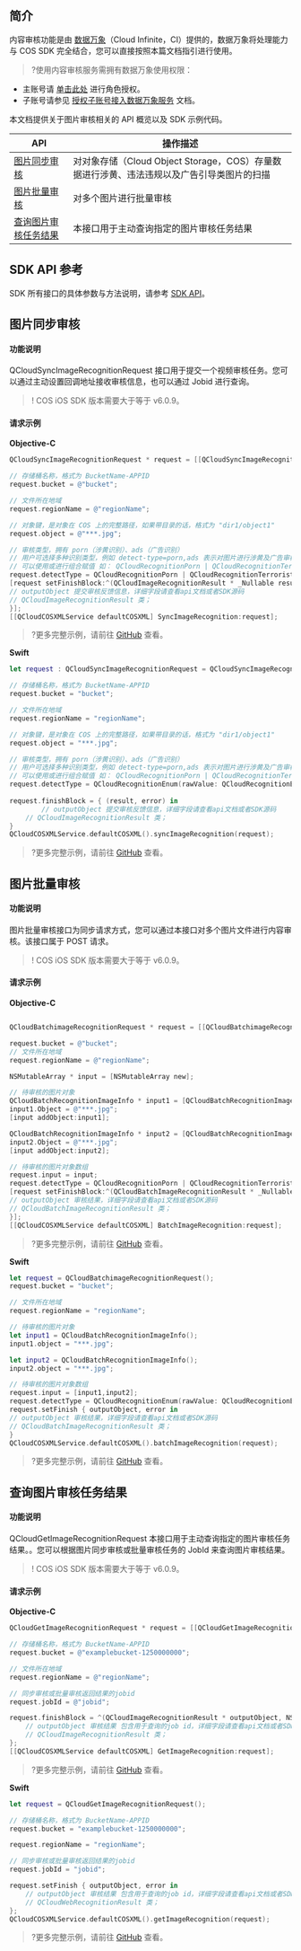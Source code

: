 ## 简介 
内容审核功能是由 [数据万象](https://www.tencentcloud.com/document/product/1045)（Cloud Infinite，CI）提供的，数据万象将处理能力与 COS SDK 完全结合，您可以直接按照本篇文档指引进行使用。

>?使用内容审核服务需拥有数据万象使用权限：
- 主账号请 [单击此处](https://console.cloud.tencent.com/cam/role/grant?roleName=CI_QCSRole&policyName=QcloudCOSDataFullControl,QcloudAccessForCIRole,QcloudPartAccessForCIRole&principal=eyJzZXJ2aWNlIjoiY2kucWNsb3VkLmNvbSJ9&serviceType=%E6%95%B0%E6%8D%AE%E4%B8%87%E8%B1%A1&s_url=https%3A%2F%2Fconsole.cloud.tencent.com%2Fci) 进行角色授权。
- 子账号请参见 [授权子账号接入数据万象服务](https://intl.cloud.tencent.com/document/product/1045/33450) 文档。

本文档提供关于图片审核相关的 API 概览以及 SDK 示例代码。 

| API                                                                   | 操作描述                                                                                  |
| --------------------------------------------------------------------- | ----------------------------------------------------------------------------------------- |
| [图片同步审核](https://intl.cloud.tencent.com/document/product/436/48537)         | 对对象存储（Cloud Object Storage，COS）存量数据进行涉黄、违法违规以及广告引导类图片的扫描 |
| [图片批量审核](https://intl.cloud.tencent.com/document/product/436/48538)     | 对多个图片进行批量审核                                                                    |
| [查询图片审核任务结果](https://intl.cloud.tencent.com/document/product/436/48539) | 本接口用于主动查询指定的图片审核任务结果                                                  |

## SDK API 参考

SDK 所有接口的具体参数与方法说明，请参考 [SDK API](https://cos-ios-sdk-doc-1253960454.file.myqcloud.com/)。

## 图片同步审核

#### 功能说明

QCloudSyncImageRecognitionRequest 接口用于提交一个视频审核任务。您可以通过主动设置回调地址接收审核信息，也可以通过 Jobid 进行查询。

> ! COS iOS SDK 版本需要大于等于 v6.0.9。

#### 请求示例

**Objective-C**

[//]: # ".cssg-snippet-sync-image-recognition"
```objective-c
QCloudSyncImageRecognitionRequest * request = [[QCloudSyncImageRecognitionRequest alloc]init];

// 存储桶名称，格式为 BucketName-APPID
request.bucket = @"bucket";

// 文件所在地域
request.regionName = @"regionName";

// 对象键，是对象在 COS 上的完整路径，如果带目录的话，格式为 "dir1/object1"
request.object = @"***.jpg";

// 审核类型，拥有 porn（涉黄识别）、ads（广告识别）
// 用户可选择多种识别类型，例如 detect-type=porn,ads 表示对图片进行涉黄及广告审核
// 可以使用或进行组合赋值 如： QCloudRecognitionPorn | QCloudRecognitionTerrorist
request.detectType = QCloudRecognitionPorn | QCloudRecognitionTerrorist | QCloudRecognitionPolitics | QCloudRecognitionAds;
[request setFinishBlock:^(QCloudImageRecognitionResult * _Nullable result, NSError * _Nullable error) {
// outputObject 提交审核反馈信息，详细字段请查看api文档或者SDK源码
// QCloudImageRecognitionResult 类；
}];
[[QCloudCOSXMLService defaultCOSXML] SyncImageRecognition:request];

```

> ?更多完整示例，请前往 [GitHub](https://github.com/tencentyun/cos-snippets/tree/master/iOS/Objc/Examples/cases/PictureOperation.m) 查看。

**Swift**

[//]: # ".cssg-snippet-sync-image-recognition"
```swift
let request : QCloudSyncImageRecognitionRequest = QCloudSyncImageRecognitionRequest();

// 存储桶名称，格式为 BucketName-APPID
request.bucket = "bucket";

// 文件所在地域
request.regionName = "regionName";

// 对象键，是对象在 COS 上的完整路径，如果带目录的话，格式为 "dir1/object1"
request.object = "***.jpg";

// 审核类型，拥有 porn（涉黄识别）、ads（广告识别）
// 用户可选择多种识别类型，例如 detect-type=porn,ads 表示对图片进行涉黄及广告审核
// 可以使用或进行组合赋值 如： QCloudRecognitionPorn | QCloudRecognitionTerrorist
request.detectType = QCloudRecognitionEnum(rawValue: QCloudRecognitionEnum.porn.rawValue | QCloudRecognitionEnum.ads.rawValue)!
    
request.finishBlock = { (result, error) in
        // outputObject 提交审核反馈信息，详细字段请查看api文档或者SDK源码
    // QCloudImageRecognitionResult 类；
}
QCloudCOSXMLService.defaultCOSXML().syncImageRecognition(request);
```

> ?更多完整示例，请前往 [GitHub](https://github.com/tencentyun/cos-snippets/tree/master/iOS/Swift/Examples/cases/PictureOperation.swift) 查看。

## 图片批量审核

#### 功能说明

图片批量审核接口为同步请求方式，您可以通过本接口对多个图片文件进行内容审核。该接口属于 POST 请求。

> ! COS iOS SDK 版本需要大于等于 v6.0.9。

#### 请求示例

**Objective-C**

[//]: # ".cssg-snippet-batch-image-recognition"
```objective-c

QCloudBatchimageRecognitionRequest * request = [[QCloudBatchimageRecognitionRequest alloc]init];

request.bucket = @"bucket";
// 文件所在地域
request.regionName = @"regionName";

NSMutableArray * input = [NSMutableArray new];

// 待审核的图片对象
QCloudBatchRecognitionImageInfo * input1 = [QCloudBatchRecognitionImageInfo new];
input1.Object = @"***.jpg";
[input addObject:input1];

QCloudBatchRecognitionImageInfo * input2 = [QCloudBatchRecognitionImageInfo new];
input2.Object = @"***.jpg";
[input addObject:input2];

// 待审核的图片对象数组
request.input = input;
request.detectType = QCloudRecognitionPorn | QCloudRecognitionTerrorist | QCloudRecognitionPolitics | QCloudRecognitionAds;
[request setFinishBlock:^(QCloudBatchImageRecognitionResult * _Nullable result, NSError * _Nullable error) {
// outputObject 审核结果，详细字段请查看api文档或者SDK源码
// QCloudBatchImageRecognitionResult 类；
}];
[[QCloudCOSXMLService defaultCOSXML] BatchImageRecognition:request];

```

> ?更多完整示例，请前往 [GitHub](https://github.com/tencentyun/cos-snippets/tree/master/iOS/Objc/Examples/cases/PictureOperation.m) 查看。

**Swift**

[//]: # ".cssg-snippet-batch-image-recognition"
```swift
let request = QCloudBatchimageRecognitionRequest();
request.bucket = "bucket";

// 文件所在地域
request.regionName = "regionName";

// 待审核的图片对象
let input1 = QCloudBatchRecognitionImageInfo();
input1.object = "***.jpg";

let input2 = QCloudBatchRecognitionImageInfo();
input2.object = "***.jpg";

// 待审核的图片对象数组
request.input = [input1,input2];
request.detectType = QCloudRecognitionEnum(rawValue: QCloudRecognitionEnum.porn.rawValue | QCloudRecognitionEnum.ads.rawValue)!
request.setFinish { outputObject, error in
// outputObject 审核结果，详细字段请查看api文档或者SDK源码
// QCloudBatchImageRecognitionResult 类；
}
QCloudCOSXMLService.defaultCOSXML().batchImageRecognition(request);
```

> ?更多完整示例，请前往 [GitHub](https://github.com/tencentyun/cos-snippets/tree/master/iOS/Swift/Examples/cases/PictureOperation.swift) 查看。

## 查询图片审核任务结果

#### 功能说明

QCloudGetImageRecognitionRequest 本接口用于主动查询指定的图片审核任务结果。。您可以根据图片同步审核或批量审核任务的 JobId 来查询图片审核结果。

> ! COS iOS SDK 版本需要大于等于 v6.0.9。

#### 请求示例

**Objective-C**

[//]: # ".cssg-snippet-get-image-recognition"
```objective-c
QCloudGetImageRecognitionRequest * request = [[QCloudGetImageRecognitionRequest alloc]init];

// 存储桶名称，格式为 BucketName-APPID
request.bucket = @"examplebucket-1250000000";

// 文件所在地域
request.regionName = @"regionName";

// 同步审核或批量审核返回结果的jobid
request.jobId = @"jobid";

request.finishBlock = ^(QCloudImageRecognitionResult * outputObject, NSError *error) {
    // outputObject 审核结果 包含用于查询的job id，详细字段请查看api文档或者SDK源码
    // QCloudImageRecognitionResult 类；
};
[[QCloudCOSXMLService defaultCOSXML] GetImageRecognition:request];
```

> ?更多完整示例，请前往 [GitHub](https://github.com/tencentyun/cos-snippets/tree/master/iOS/Objc/Examples/cases/PictureOperation.m) 查看。

**Swift**

[//]: # ".cssg-snippet-get-image-recognition"
```swift
let request = QCloudGetImageRecognitionRequest();

// 存储桶名称，格式为 BucketName-APPID
request.bucket = "examplebucket-1250000000";

request.regionName = "regionName";

// 同步审核或批量审核返回结果的jobid
request.jobId = "jobid";

request.setFinish { outputObject, error in
    // outputObject 审核结果 包含用于查询的job id，详细字段请查看api文档或者SDK源码
    // QCloudWebRecognitionResult 类；
};
QCloudCOSXMLService.defaultCOSXML().getImageRecognition(request);
```

> ?更多完整示例，请前往 [GitHub](https://github.com/tencentyun/cos-snippets/tree/master/iOS/Swift/Examples/cases/PictureOperation.swift) 查看。
